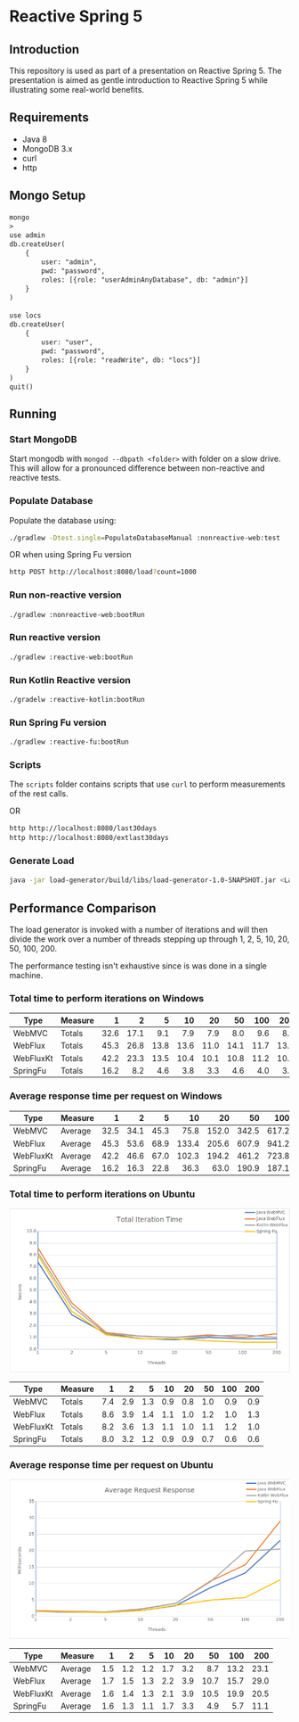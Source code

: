# Reactive Spring 5

## Introduction

This repository is used as part of a presentation on Reactive Spring 5.
The presentation is aimed as gentle introduction to Reactive Spring 5 while illustrating some real-world benefits.

## Requirements

* Java 8
* MongoDB 3.x
* curl
* http

## Mongo Setup


```
mongo
>
use admin
db.createUser(
    {
        user: "admin",
        pwd: "password",
        roles: [{role: "userAdminAnyDatabase", db: "admin"}]
    }
)

use locs
db.createUser(
    {
        user: "user",
        pwd: "password",
        roles: [{role: "readWrite", db: "locs"}]
    }
)
quit()
```

## Running

### Start MongoDB

Start mongodb with `mongod --dbpath <folder>` with folder on a slow drive. 
This will allow for a pronounced difference between non-reactive and reactive tests.

### Populate Database
Populate the database using: 
```bash
./gradlew -Dtest.single=PopulateDatabaseManual :nonreactive-web:test
```

OR when using Spring Fu version
 
```bash
http POST http://localhost:8080/load?count=1000
```

### Run non-reactive version
```bash
./gradlew :nonreactive-web:bootRun
```

### Run reactive version
```bash
./gradlew :reactive-web:bootRun
```

### Run Kotlin Reactive version
```bash
./gradelw :reactive-kotlin:bootRun
```

### Run Spring Fu version
```bash
./gradlew :reactive-fu:bootRun
```

### Scripts

The `scripts` folder contains scripts that use `curl` to perform measurements of the rest calls.

OR

```bash
http http://localhost:8080/last30days
http http://localhost:8080/extlast30days
```

### Generate Load

```bash
java -jar load-generator/build/libs/load-generator-1.0-SNAPSHOT.jar <Label> <Iterations>
```


## Performance Comparison

The load generator is invoked with a number of iterations and will then divide the work over a number of threads stepping up through 1, 2, 5, 10, 20, 50, 100, 200.
 
The performance testing isn't exhaustive since is was done in a single machine.

### Total time to perform iterations on Windows

| Type         | Measure |        1 |        2 |        5 |       10 |       20 |       50 |      100 |      200 |
|--------------|---------|---------:|---------:|---------:|---------:|---------:|---------:|---------:|---------:|
|      WebMVC | Totals  |     32.6 |     17.1 |      9.1 |      7.9 |      7.9 |      8.0 |      9.6 |      8.7 |
|      WebFlux | Totals  |     45.3 |     26.8 |     13.8 |     13.6 |     11.0 |     14.1 |     11.7 |     13.3 |
|    WebFluxKt | Totals  |     42.2 |     23.3 |     13.5 |     10.4 |     10.1 |     10.8 |     11.2 |     10.4 |
|     SpringFu | Totals  |     16.2 |      8.2 |      4.6 |      3.8 |      3.3 |      4.6 |      4.0 |      3.8 |

### Average response time per request on Windows

| Type         | Measure |        1 |        2 |        5 |       10 |       20 |       50 |      100 |      200 |
|--------------|---------|---------:|---------:|---------:|---------:|---------:|---------:|---------:|---------:|
|      WebMVC | Average |     32.5 |     34.1 |     45.3 |     75.8 |    152.0 |    342.5 |    617.2 |   1395.3 |
|      WebFlux | Average |     45.3 |     53.6 |     68.9 |    133.4 |    205.6 |    607.9 |    941.2 |   1570.7 |
|    WebFluxKt | Average |     42.2 |     46.6 |     67.0 |    102.3 |    194.2 |    461.2 |    723.8 |    739.2 |
|     SpringFu | Average |     16.2 |     16.3 |     22.8 |     36.3 |     63.0 |    190.9 |    187.1 |    517.2 |


### Total time to perform iterations on Ubuntu

![Total Times](img/chart-totals.png)

| Type         | Measure |        1 |        2 |        5 |       10 |       20 |       50 |      100 |      200 |
|--------------|---------|---------:|---------:|---------:|---------:|---------:|---------:|---------:|---------:|
|       WebMVC | Totals  |      7.4 |      2.9 |      1.3 |      0.9 |      0.8 |      1.0 |      0.9 |      0.9 |
|      WebFlux | Totals  |      8.6 |      3.9 |      1.4 |      1.1 |      1.0 |      1.2 |      1.0 |      1.3 |
|    WebFluxKt | Totals  |      8.2 |      3.6 |      1.3 |      1.1 |      1.0 |      1.1 |      1.2 |      1.0 |
|     SpringFu | Totals  |      8.0 |      3.2 |      1.2 |      0.9 |      0.9 |      0.7 |      0.6 |      0.6 |

### Average response time per request on Ubuntu

![Average Times](img/chart-average.png)

| Type         | Measure |        1 |        2 |        5 |       10 |       20 |       50 |      100 |      200 |
|--------------|---------|---------:|---------:|---------:|---------:|---------:|---------:|---------:|---------:|
|       WebMVC | Average |      1.5 |      1.2 |      1.2 |      1.7 |      3.2 |      8.7 |     13.2 |     23.1 |
|      WebFlux | Average |      1.7 |      1.5 |      1.3 |      2.2 |      3.9 |     10.7 |     15.7 |     29.0 |
|    WebFluxKt | Average |      1.6 |      1.4 |      1.3 |      2.1 |      3.9 |     10.5 |     19.9 |     20.5 |
|     SpringFu | Average |      1.6 |      1.3 |      1.1 |      1.7 |      3.3 |      4.9 |      5.7 |     11.1 |

